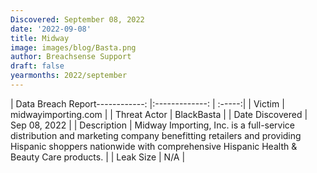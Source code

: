 ```yaml
---
Discovered: September 08, 2022
date: '2022-09-08'
title: Midway
image: images/blog/Basta.png
author: Breachsense Support
draft: false
yearmonths: 2022/september
---
```


| Data Breach Report------------:     |:-------------:    | :-----:|
| Victim      | midwayimporting.com      | 
| Threat Actor      | BlackBasta      | 
| Date Discovered      | Sep 08, 2022      | 
| Description      | Midway Importing, Inc. is a full-service distribution and marketing company benefitting retailers and providing Hispanic shoppers nationwide with comprehensive Hispanic Health & Beauty Care products.      | 
| Leak Size      | N/A      | 

